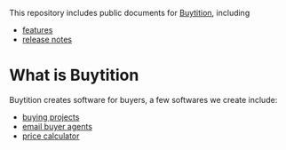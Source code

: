This repository includes public documents for [Buytition](https://buytition.com), including
* [features](https://github.com/Buytition/pub_docs/blob/master/FEATURES.md)
* [release notes](https://github.com/Buytition/pub_docs/blob/master/RELEASE-NOTES.md)

# What is Buytition

Buytition creates software for buyers, a few softwares we create include:
* [buying projects](https://buytition.com/projects)
* [email buyer agents](https://github.com/Buytition/pub_docs/blob/master/TUTORIALS-HOWTO-VBA.adoc#what-is-email-buyer-agent)
* [price calculator](https://buytition.com/web/ttl-otd-price-converter)